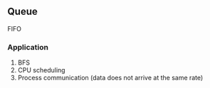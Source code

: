  ## Queue ## 
 
 FIFO 
 
### Application ###
1. BFS
2. CPU scheduling
3. Process communication (data does not arrive at the same rate)

